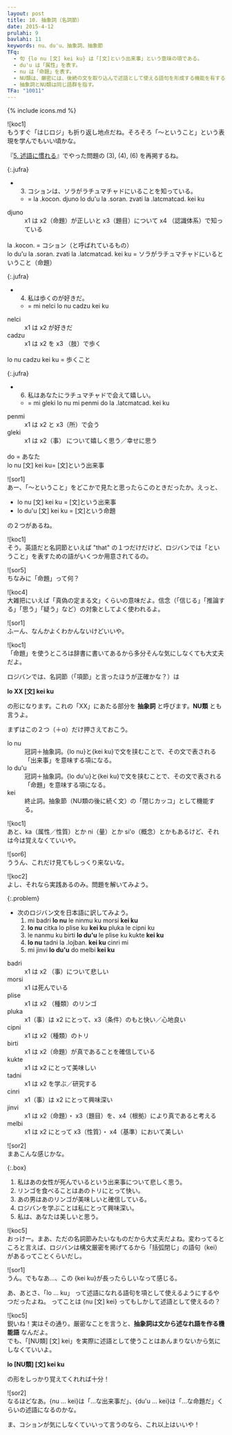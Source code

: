 ```yaml
---
layout: post
title: 10. 抽象詞（名詞節）
date: 2015-4-12
prulahi: 9
bavlahi: 11
keywords: nu、du'u、抽象詞、抽象節
TFq:
  - 句 {lo nu [文] kei ku} は「[文]という出来事」という意味の項である。
  - du'u は「属性」を表す。
  - nu は「命題」を表す。
  - NU類は、厳密には、後続の文を取り込んで述語として使える語句を形成する機能を有する。
  - 抽象詞とNU類は同じ語群を指す。
TFa: "10011"
---
```

{% include icons.md %}

![koc1]  
もうすぐ「はじロジ」も折り返し地点だね。そろそろ「～ということ」という表現を学んでもいい頃かな。

『[5. 述語に慣れる](5.html)』でやった問題の (3), (4), (6) を再掲するね。

{:.jufra}
- 3) コションは、ソラがラチュマチャドにいることを知っている。  
  - = la .kocon. djuno lo du'u la .soran. zvati la .latcmatcad. kei ku

<dl class="valsi">
<dt>djuno</dt>
<dd >x1 は x2（命題）が正しいと x3（題目）について x4 （認識体系）で知っている</dd>
<br>
la .kocon. = コション（と呼ばれているもの）<br>
lo du'u la .soran. zvati la .latcmatcad. kei ku = ソラがラチュマチャドにいるということ（命題）
</dl>

{:.jufra}
- 4) 私は歩くのが好きだ。  
  - = mi nelci lo nu cadzu kei ku


<dl class="valsi">
<dt>nelci</dt>
<dd >x1 は x2 が好きだ</dd>
<dt>cadzu</dt>
<dd >x1 は x2 を x3 （肢）で歩く</dd>
<br>
lo nu cadzu kei ku = 歩くこと
</dl>

{:.jufra}
- 6) 私はあなたにラチュマチャドで会えて嬉しい。  
  - = mi gleki lo nu mi penmi do la .latcmatcad. kei ku


<dl class="valsi">
<dt>penmi</dt>
<dd >x1 は x2 と x3（所）で会う</dd>
<dt>gleki</dt>
<dd >x1 は x2（事） について嬉しく思う／幸せに思う</dd>
<br>
do = あなた<br>
lo nu [文] kei ku= [文]という出来事
</dl>

![sor1]  
あー、「～ということ」をどこかで見たと思ったらこのときだったか。えっと、

- lo nu [文] kei ku = [文]という出来事
- lo du'u [文] kei ku = [文]という命題

の２つがあるね。

![koc1]  
そう。英語だと名詞節といえば "that" の１つだけだけど、ロジバンでは「ということ」を表すための語がいくつか用意されてるの。

![sor5]  
ちなみに「命題」って何？

![koc4]  
大雑把にいえば「真偽の定まる文」くらいの意味だよ。信念（「信じる」「推論する」「思う」「疑う」など）の対象としてよく使われるよ。

![sor1]  
ふーん、なんかよくわかんないけどいいや。

![koc1]  
「命題」を使うところは辞書に書いてあるから多分そんな気にしなくても大丈夫だよ。

ロジバンでは、名詞節（「項節」と言ったほうが正確かな？）は

**lo XX [文] kei ku**

の形になります。これの「XX」にあたる部分を **抽象詞** と呼びます。**NU類** とも言うよ。

まずはこの２つ（＋α）だけ押さえておこう。

<dl class="drani">
<dt>lo nu</dt>
<dd >冠詞＋抽象詞。{lo nu}と{kei ku}で文を挟むことで、その文で表される「出来事」を意味する項になる。</dd>
<dt>lo du'u</dt>
<dd >冠詞＋抽象詞。{lo du'u}と{kei ku}で文を挟むことで、その文で表される「命題」を意味する項になる。</dd>
<dt>kei</dt>
<dd >終止詞。抽象節（NU類の後に続く文）の「閉じカッコ」として機能する。</dd>
</dl>

![koc1]  
あと、ka（属性／性質）とか ni（量）とか si'o（概念）とかもあるけど、それは今は覚えなくていいや。

![sor6]  
ううん、これだけ見てもしっくり来ないな。

![koc2]  
よし、それなら実践あるのみ。問題を解いてみよう。

{:.problem}
- 次のロジバン文を日本語に訳してみよう。
  1. mi badri **lo nu** le ninmu ku morsi **kei ku**
  2. **lo nu** citka lo plise ku **kei ku** pluka le cipni ku
  3. le nanmu ku birti **lo du'u** le plise ku kukte **kei ku**
  4. **lo nu** tadni la .lojban. **kei ku** cinri mi
  5. mi jinvi **lo du'u** do melbi **kei ku**


<dl class="valsi">
<dt>badri</dt>
<dd >x1 は x2 （事）について悲しい</dd>
<dt>morsi</dt>
<dd >x1 は死んでいる</dd>
<dt>plise</dt>
<dd >x1 は x2 （種類）のリンゴ</dd>
<dt>pluka</dt>
<dd >x1（事）は x2 にとって、x3（条件）のもと快い／心地良い</dd>
<dt>cipni</dt>
<dd >x1 は x2（種類）のトリ</dd>
<dt>birti</dt>
<dd >x1 は x2（命題）が真であることを確信している</dd>
<dt>kukte</dt>
<dd >x1 は x2 にとって美味しい</dd>
<dt>tadni</dt>
<dd >x1 は x2 を学ぶ／研究する</dd>
<dt>cinri</dt>
<dd >x1（事）は x2 にとって興味深い</dd>
<dt>jinvi</dt>
<dd >x1 は x2（命題）・ x3（題目）を、x4（根拠）により真であると考える</dd>
<dt>melbi</dt>
<dd >x1 は x2 にとって x3（性質）・ x4（基準）において美しい</dd>
</dl>

![sor2]  
まあこんな感じかな。

{:.box}
1. 私はあの女性が死んでいるという出来事について悲しく思う。
2. リンゴを食べることはあのトリにとって快い。
3. あの男はあのリンゴが美味しいと確信している。
4. ロジバンを学ぶことは私にとって興味深い。
5. 私は、あなたは美しいと思う。

![koc5]  
おっけー。まあ、ただの名詞節みたいなものだから大丈夫だよね。変わってるところと言えば、ロジバンは構文厳密を掲げてるから「括弧閉じ」の語句（kei）があるってことくらいだし。

![sor1]  
うん。でもなあ…、この {kei ku}が長ったらしいなって感じる。

あ、あとさ、「lo ... ku」 って述語になれる語句を項として使えるようにするやつだったよね。
ってことは {nu [文] kei} ってもしかして述語として使えるの？

![koc5]  
鋭いね！実はその通り。厳密なことを言うと、**抽象詞は文から述なれ語を作る機能語** なんだよ。  
でも、「[NU類] [文] kei」を実際に述語として使うことはあんまりないから気にしなくていいよ。

**lo [NU類] [文] kei ku**

の形をしっかり覚えてくれれば十分！

![sor2]  
なるほどなあ。{nu ... kei}は「...な出来事だ」、{du'u ... kei}は「...な命題だ」くらいの述語になるのかな。

ま、コションが気にしなくていいって言うのなら、これ以上はいいや！
